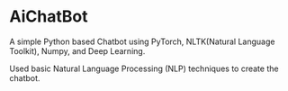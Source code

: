 # AiChatBot

A simple Python based Chatbot using PyTorch, NLTK(Natural Language Toolkit), Numpy, and Deep Learning.

Used basic Natural Language Processing (NLP) techniques to create the chatbot.